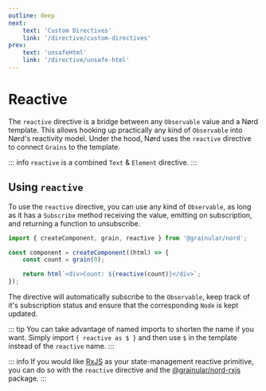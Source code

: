 ```yaml
---
outline: deep
next:
    text: 'Custom Directives'
    link: '/directive/custom-directives'
prev:
    text: 'unsafeHtml'
    link: '/directive/unsafe-html'
---
```


<!-- @format -->

# Reactive

The `reactive` directive is a bridge between any `Observable` value and a Nørd template. This allows hooking up practically any kind of `Observable` into Nørd's reactivity model. Under the hood, Nørd uses the `reactive` directive to connect `Grains` to the template.

::: info
`reactive` is a combined `Text` & `Element` directive.
:::

## Using `reactive`

To use the `reactive` directive, you can use any kind of `Observable`, as long as it has a `Subscribe` method receiving the value, emitting on subscription, and returning a function to unsubscribe.

```ts
import { createComponent, grain, reactive } from '@grainular/nord';

const component = createComponent((html) => {
    const count = grain(0);

    return html`<div>Count: ${reactive(count)}</div>`;
});
```

The directive will automatically subscribe to the `Observable`, keep track of it's subscription status and ensure that the corresponding `Node` is kept updated.

::: tip
You can take advantage of named imports to shorten the name if you want. Simply import `{ reactive as $ }` and then use `$` in the template instead of the `reactive` name.
:::

::: info
If you would like [RxJS](https://rxjs.dev) as your state-management reactive primitive, you can do so with the `reactive` directive and the [@grainular/nord-rxjs](https://github.com/Grainular-Nord/nord-rxjs) package.
:::

<script setup>
import CodeLink from '../components/CodeLink.vue'
</script>

<CodeLink name="reactive.ts" link="https://github.com/IamSebastianDev/nord/blob/main/src/lib/directives/reactive.ts"></CodeLink>
